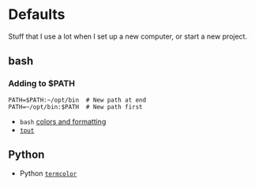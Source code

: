 # Defaults

Stuff that I use a lot when I set up a new computer, or start a new project.

## bash

### Adding to $PATH

    PATH=$PATH:~/opt/bin  # New path at end
    PATH=~/opt/bin:$PATH  # New path first

- `bash` [colors and formatting](https://misc.flogisoft.com/bash/tip_colors_and_formatting)
- [`tput`](https://www.tutorialspoint.com/unix_commands/tput.htm)

## Python

- Python [`termcolor`](https://pypi.org/project/termcolor/)
